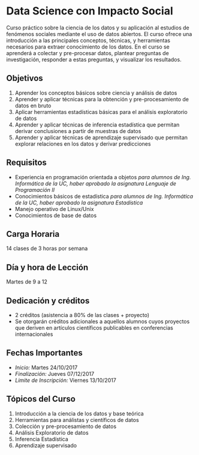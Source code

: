 # Data Science con Impacto Social

Curso práctico sobre la ciencia de los datos y su aplicación al estudios de fenómenos sociales mediante el uso de datos abiertos. El curso ofrece una introducción a las principales conceptos, técnicas, y herramientas necesarios para extraer conocimiento de los datos. En el curso se aprenderá a colectar y pre-procesar datos, plantear preguntas de investigación, responder a estas preguntas, y visualizar los resultados.

## Objetivos

1. Aprender los conceptos básicos sobre ciencia y análisis de datos
2. Aprender y aplicar técnicas para la obtención y pre-procesamiento de datos en bruto
3. Aplicar herramientas estadísticas básicas para el análisis exploratorio de datos
4. Aprender y aplicar técnicas de inferencia estadística que permitan derivar conclusiones a partir de muestras de datos
5. Aprender y aplicar técnicas de aprendizaje supervisado que permitan explorar relaciones en los datos y derivar predicciones

## Requisitos

* Experiencia en programación orientada a objetos 
_para alumnos de Ing. Informática de la UC, haber aprobado la asignatura Lenguaje de Programación II_
* Conocimientos básicos de estadística
_para alumnos de Ing. Informática de la UC, haber aprobado la asignatura Estadística_
* Manejo operativo de Linux/Unix
* Conocimientos de base de datos

## Carga Horaria
14 clases de 3 horas por semana

## Día y hora de Lección
Martes de 9 a 12

## Dedicación y créditos
* 2 créditos (asistencia a 80% de las clases + proyecto)
* Se otorgarán créditos adicionales a aquellos alumnos cuyos proyectos que deriven en artículos científicos publicables en conferencias internacionales

## Fechas Importantes
* *Inicio:* Martes 24/10/2017
* *Finalización:* Jueves 07/12/2017
* *Limite de Inscripción:* Viernes 13/10/2017

## Tópicos del Curso
1. Introducción a la ciencia de los datos y base teórica
2. Herramientas para análistas y científicos de datos
3. Colección y pre-procesamiento de datos
4. Análisis Exploratorio de datos
5. Inferencia Estadística
6. Aprendizaje supervisado